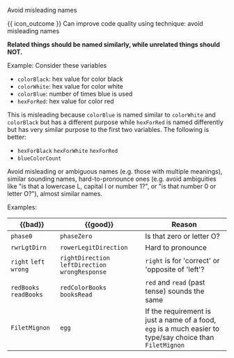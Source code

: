 <span id="title">Avoid misleading names</span>

<span id="prereqs"></span>

<span id="outcomes">{{ icon_outcome }} Can improve code quality using technique: avoid misleading names </span>

<div id="body">

**Related things should be named similarly, while unrelated things should NOT.**

<box>

Example: Consider these variables 
* `colorBlack`: hex value for color black
* `colorWhite`: hex value for color white
* `colorBlue`: number of times blue is used
* `hexForRed`: hex value for color red

This is misleading because `colorBlue` is named similar to `colorWhite` and `colorBlack` but has a different purpose while `hexForRed` is named differently but has very similar purpose to the first two variables. The following is better: 
* `hexForBlack` `hexForWhite` `hexForRed` 
* `blueColorCount`

</box>

Avoid misleading or ambiguous names (e.g. those with multiple meanings), similar sounding names, hard-to-pronounce ones (e.g. avoid ambiguities like "is that a lowercase L, capital I or number 1?", or "is that number 0 or letter O?"), almost similar names.

<box>

Examples:

| {{bad}}        | {{good}}        |  Reason      |
| --------------- | --------------- |  --------------- |
|`phase0`  |`phaseZero`  |  Is that zero or letter O? |
|`rwrLgtDirn`  |`rowerLegitDirection`  |  Hard to pronounce |
|`right` `left` `wrong`  |`rightDirection` `leftDirection` `wrongResponse`  |  `right` is for 'correct' or 'opposite of 'left'? |
|`redBooks` `readBooks`  |`redColorBooks` `booksRead` |  `red` and `read` (past tense) sounds the same |
|`FiletMignon`  |`egg` |  If the requirement is just a name of a food, `egg` is a much easier to type/say choice than `FiletMignon` |

</box>


</div>

<div id="extras">
</div>
